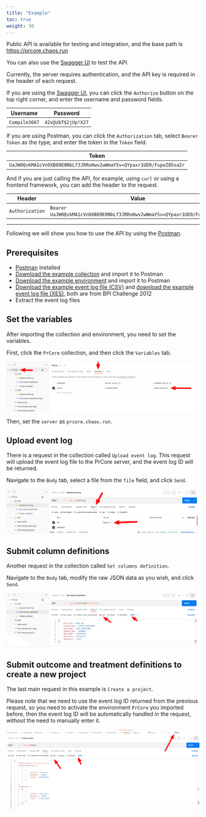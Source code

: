 ```yaml
---
title: "Example"
toc: true
weight: 30
---
```


Public API is available for testing and integration, and the base path is https://prcore.chaos.run

You can also use the [Swagger UI](https://prcore.chaos.run/docs) to test the API.

Currently, the server requires authentication, and the API key is required in the header of each request.

If you are using the [Swagger UI](https://prcore.chaos.run/docs), you can click the `Authorize` button on the top right corner, and enter the username and password fields.

| Username | Password |
| -------- | -------- |
| `Compile3667` | `42v@zbT$2jUp!X27` |

If you are using Postman, you can click the `Authorization` tab, select `Bearer Token` as the type, and enter the token in the `Token` field.

| Token |
| ----- |
| `UaJW0QvkMA1cVnOXB89E0NbLf3JRRoHwv2wWmaY5v=QYpaxr1UD9/FupeZ85sa2r` |

And if you are just calling the API, for example, using `curl` or using a frontend framework, you can add the header to the request.

| Header | Value |
| ------ | ----- |
| `Authorization` | `Bearer UaJW0QvkMA1cVnOXB89E0NbLf3JRRoHwv2wWmaY5v=QYpaxr1UD9/FupeZ85sa2r` |

---

Following we will show you how to use the API by using the [Postman](https://www.postman.com/).

## Prerequisites

- [Postman](https://www.postman.com/) installed
- [Download the example collection](/download/postman_collection.json) and import it to Postman
- [Download the example environment](/download/postman_environment.json) and import it to Postman
- [Download the example event log file (CSV)](/download/bpic2012-CSV.zip) and [download the example event log file (XES)](/download/bpic2012-XES.zip), both are from BPI Challenge 2012
- Extract the event log files

## Set the variables

After importing the collection and environment, you need to set the variables.

First, click the `PrCore` collection, and then click the `Variables` tab.

![](images/set-path.png)

Then, set the `server` as `prcore.chaos.run`.

## Upload event log

There is a request in the collection called `Upload event log`. This request will upload the event log file to the PrCore server, and the event log ID will be returned.

Navigate to the `Body` tab, select a file from the `file` field, and click `Send`.

![](images/upload-file.png)

## Submit column definitions

Another request in the collection called `Set columns definition`.

Navigate to the `Body` tab, modify the raw JSON data as you wish, and click `Send`.

![](images/columns-definition.png)

## Submit outcome and treatment definitions to create a new project

The last main request in this example is `Create a project`.

Please note that we need to use the event log ID returned from the previous request, so you need to activate the environment `PrCore` you imported before, then the event log ID will be automatically handled in the request, without the need to manually enter it.

![](images/create-project.png)
